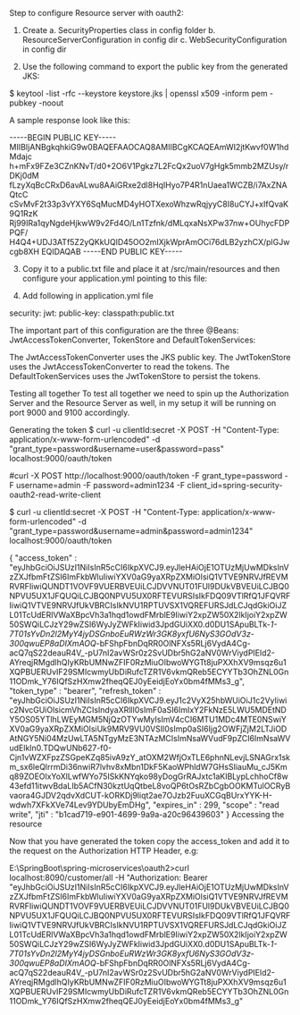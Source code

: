 Step to configure Resource server with oauth2:

1. Create 
	a. SecurityProperties class in config folder
	b. ResourceServerConfiguration in config dir
	c. WebSecurityConfiguration in config dir

2. Use the following command to export the public key from the generated JKS:

$ keytool -list -rfc --keystore keystore.jks | openssl x509 -inform pem -pubkey -noout

A sample response look like this:

-----BEGIN PUBLIC KEY-----
MIIBIjANBgkqhkiG9w0BAQEFAAOCAQ8AMIIBCgKCAQEAmWI2jtKwvf0W1hdMdajc
h+mFx9FZe3CZnKNvT/d0+2O6V1Pgkz7L2FcQx2uoV7gHgk5mmb2MZUsy/rDKj0dM
fLzyXqBcCRxD6avALwu8AAiGRxe2dl8HqIHyo7P4R1nUaea1WCZB/i7AxZNAQtcC
cSvMvF2t33p3vYXY6SqMucMD4yHOTXexoWhzwRqjyyC8I8uCYJ+xIfQvaK9Q1RzK
Rj99IRa1qyNgdeHjkwW9v2Fd4O/Ln1Tzfnk/dMLqxaNsXPw37nw+OUhycFDPPQF/
H4Q4+UDJ3ATf5Z2yQKkUQlD45OO2mIXjkWprAmOCi76dLB2yzhCX/plGJwcgb8XH
EQIDAQAB
-----END PUBLIC KEY-----



3. Copy it to a public.txt file and place it at /src/main/resources and then configure your application.yml pointing to this file:

4. Add following in application.yml file

security:
  jwt:
    public-key: classpath:public.txt
	

The important part of this configuration are the three @Beans: JwtAccessTokenConverter, TokenStore and DefaultTokenServices:

The JwtAccessTokenConverter uses the JKS public key.
The JwtTokenStore uses the JwtAccessTokenConverter to read the tokens.
The DefaultTokenServices uses the JwtTokenStore to persist the tokens.



Testing all together
To test all together we need to spin up the Authorization Server and the Resource Server as well, in my setup it will be running on port 9000 and 9100 accordingly.

Generating the token
$ curl -u clientId:secret -X POST -H "Content-Type: application/x-www-form-urlencoded" -d "grant_type=password&username=user&password=pass" localhost:9000/oauth/token

#curl -X POST http://localhost:9000/oauth/token  -F grant_type=password -F username=admin -F password=admin1234 -F client_id=spring-security-oauth2-read-write-client

$ curl -u clientId:secret -X POST -H "Content-Type: application/x-www-form-urlencoded" -d "grant_type=password&username=admin&password=admin1234" localhost:9000/oauth/token

{
  "access_token" : "eyJhbGciOiJSUzI1NiIsInR5cCI6IkpXVCJ9.eyJleHAiOjE1OTUzMjUwMDksInVzZXJfbmFtZSI6ImFkbWluIiwiYXV0aG9yaXRpZXMiOlsiQ1VTVE9NRVJfREVMRVRFIiwiQUNDT1VOVF9VUERBVEUiLCJDVVNUT01FUl9DUkVBVEUiLCJBQ0NPVU5UX1JFQUQiLCJBQ0NPVU5UX0RFTEVURSIsIkFDQ09VTlRfQ1JFQVRFIiwiQ1VTVE9NRVJfUkVBRCIsIkNVU1RPTUVSX1VQREFURSJdLCJqdGkiOiJZL01TcUdERlVWaXBpcVh3a1hqd1owdFMrblE9IiwiY2xpZW50X2lkIjoiY2xpZW50SWQiLCJzY29wZSI6WyJyZWFkIiwid3JpdGUiXX0.d0DU1SApuBLTk-_1-7T01sYvDn2l2MyY4jyDSGnboEuRWzWr3GK8yxfU6NyS3GOdV3z-300qwuEP8aDIXmAOQ_-bFShpFbnDqRR0OlNFXs5RLj6VydA4Cg-acQ7qS22deauR4V_-pU7nI2avWSr0z2SvUDbr5hG2aNV0WrViydPIEld2-AYreqjRMgdlhQIyKRbUMNwZFIF0RzMiuOIbwoWYGTt8juPXXhXV9msqz6u1XQPBUERUvIF29SMIcwmyUbDiRufcTZR1V6vkmQReb5ECYYTb3OhZNL0Gn11ODmk_Y76IQfSzHXmw2fheqQEJ0yEeidjEoYx0bm4fMMs3_g",
  "token_type" : "bearer",
  "refresh_token" : "eyJhbGciOiJSUzI1NiIsInR5cCI6IkpXVCJ9.eyJ1c2VyX25hbWUiOiJ1c2VyIiwic2NvcGUiOlsicmVhZCIsIndyaXRlIl0sImF0aSI6ImIxY2FkNzE5LWU5MDEtNDY5OS05YTlhLWEyMGM5NjQzOTYwMyIsImV4cCI6MTU1MDc4MTE0NSwiYXV0aG9yaXRpZXMiOlsiUk9MRV9VU0VSIl0sImp0aSI6Ijg2OWFjZjM2LTJiODAtNGY5Ni04MzUwLTA5NTgyMzE3NTAzMCIsImNsaWVudF9pZCI6ImNsaWVudElkIn0.TDQwUNb627-f0-Cjn1vWZXFpzZSGpeKZq85ivA9zY_atOXM2WfjOxTLE6phnNLevjLSNAGrx1skm_sx6leQlrrmDi36nwiR7lvhv8xMbn1DkF5KaoWPhldW7GHsSIiauMu_cJ5Kmq89ZOEOlxYoXlLwfWYo75ISkKNYqko98yDogGrRAJxtc1aKIBLypLchhoCf8w43efd11itwvBdaLIb5ACfN30kztUqQtbeL8voQP6tOsRZbCgbOOKMTulOCRyBvaora4GJDV2qdvXdCUT-kORKDj9liqt2ae7OJzb2FuuXCGqBUrxYYK-H-wdwh7XFkXVe74Lev9YDUbyEmDHg",
  "expires_in" : 299,
  "scope" : "read write",
  "jti" : "b1cad719-e901-4699-9a9a-a20c96439603"
}
Accessing the resource 	

Now that you have generated the token copy the access_token and add it to the request on the Authorization HTTP Header, e.g:

E:\SpringBoot\spring-microservices\oauth2>curl localhost:8090/customer/all -H "Authorization: Bearer "eyJhbGciOiJSUzI1NiIsInR5cCI6IkpXVCJ9.eyJleHAiOjE1OTUzMjUwMDksInVzZXJfbmFtZSI6ImFkbWluIiwiYXV0aG9yaXRpZXMiOlsiQ1VTVE9NRVJfREVMRVRFIiwiQUNDT1VOVF9VUERBVEUiLCJDVVNUT01FUl9DUkVBVEUiLCJBQ0NPVU5UX1JFQUQiLCJBQ0NPVU5UX0RFTEVURSIsIkFDQ09VTlRfQ1JFQVRFIiwiQ1VTVE9NRVJfUkVBRCIsIkNVU1RPTUVSX1VQREFURSJdLCJqdGkiOiJZL01TcUdERlVWaXBpcVh3a1hqd1owdFMrblE9IiwiY2xpZW50X2lkIjoiY2xpZW50SWQiLCJzY29wZSI6WyJyZWFkIiwid3JpdGUiXX0.d0DU1SApuBLTk-_1-7T01sYvDn2l2MyY4jyDSGnboEuRWzWr3GK8yxfU6NyS3GOdV3z-300qwuEP8aDIXmAOQ_-bFShpFbnDqRR0OlNFXs5RLj6VydA4Cg-acQ7qS22deauR4V_-pU7nI2avWSr0z2SvUDbr5hG2aNV0WrViydPIEld2-AYreqjRMgdlhQIyKRbUMNwZFIF0RzMiuOIbwoWYGTt8juPXXhXV9msqz6u1XQPBUERUvIF29SMIcwmyUbDiRufcTZR1V6vkmQReb5ECYYTb3OhZNL0Gn11ODmk_Y76IQfSzHXmw2fheqQEJ0yEeidjEoYx0bm4fMMs3_g"



